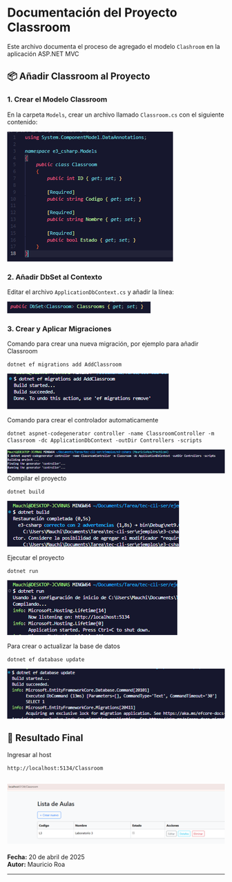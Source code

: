 # Documentación del Proyecto Classroom

Este archivo documenta el proceso de agregado el modelo `Clashroom` en la aplicación ASP.NET MVC


## 📦 Añadir Classroom al Proyecto

### 1. Crear el Modelo Classroom

En la carpeta `Models`, crear un archivo llamado `Classroom.cs` con el siguiente contenido:


![Texto alternativo](images/1.PNG)


### 2. Añadir DbSet al Contexto

Editar el archivo `ApplicationDbContext.cs` y añadir la línea:

![Texto alternativo](images/2.PNG)

### 3. Crear y Aplicar Migraciones
Comando para crear una nueva migración, por ejemplo para añadir Classroom
```
dotnet ef migrations add AddClassroom
```
![Texto alternativo](images/3.PNG)

Comando para crear el controlador automaticamente 
```
dotnet aspnet-codegenerator controller -name ClassroomController -m Classroom -dc ApplicationDbContext -outDir Controllers -scripts
```
![Texto alternativo](images/5.PNG)
Compilar el proyecto
```
dotnet build
```
![Texto alternativo](images/6.PNG)

Ejecutar el proyecto
```
dotnet run
```
![Texto alternativo](images/66.PNG)

Para crear o actualizar la base de datos
```
dotnet ef database update
```
![Texto alternativo](images/4.PNG)



## 🧪 Resultado Final

Ingresar al host 
```
http://localhost:5134/Classroom
```
![Texto alternativo](images/7.PNG)
---


**Fecha:** 20 de abril de 2025\
**Autor:** Mauricio Roa 

---

